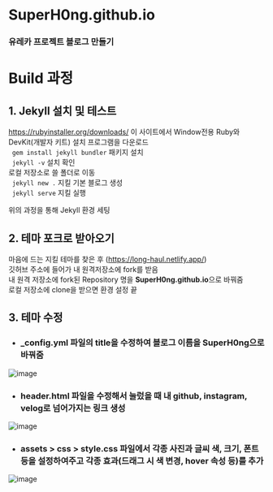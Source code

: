 # SuperH0ng.github.io

### 유레카 프로젝트 블로그 만들기

# Build 과정

## 1. Jekyll 설치 및 테스트
https://rubyinstaller.org/downloads/ 이 사이트에서 Window전용 Ruby와 DevKit(개발자 키트) 설치 프로그램을 다운로드  
` gem install jekyll bundler` 패키지 설치  
` jekyll -v`  설치 확인  
로컬 저장소로 쓸 폴더로 이동  
` jekyll new .` 지킬 기본 블로그 생성  
` jekyll serve` 지킬 실행  

위의 과정을 통해 Jekyll 환경 세팅  

## 2. 테마 포크로 받아오기
마음에 드는 지킬 테마를 찾은 후 (https://long-haul.netlify.app/)  
깃허브 주소에 들어가 내 원격저장소에 fork를 받음  
내 원격 저장소에 fork된 Repository 명을 <b>SuperH0ng.github.io</b>으로 바꿔줌  
로컬 저장소에 clone을 받으면 환경 설정 끝  

## 3. 테마 수정

* ### _config.yml 파일의 title을 수정하여 블로그 이름을 <b>SuperH0ng</b>으로 바꿔줌  
![image](https://user-images.githubusercontent.com/81635179/145671623-887a719f-9a99-4fa3-8854-570b4830e25e.png)  

* ### header.html 파일을 수정해서 눌렀을 때 내 github, instagram, velog로 넘어가지는 링크 생성  
![image](https://user-images.githubusercontent.com/81635179/145671663-447c4470-a212-48ff-9c17-bfb6d88eff6d.png)  

* ### assets > css > style.css 파일에서 각종 사진과 글씨 색, 크기, 폰트 등을 설정하여주고 각종 효과(드래그 시 색 변경, hover 속성 등)를 추가  
![image](https://user-images.githubusercontent.com/81635179/145671803-5499253c-b1a2-4a05-9012-8cf296741696.png)

